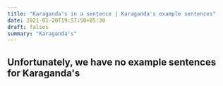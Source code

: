 ```yaml
---
title: "Karaganda's in a sentence | Karaganda's example sentences"
date: 2021-01-20T19:57:50+05:30
draft: falses
summary: "Karaganda's"
---
```

## Unfortunately, we have no example sentences for Karaganda's                 
